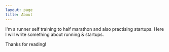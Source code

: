 ```yaml
---
layout: page
title: About
---
```


I'm a runner self training to half marathon and also practising startups. Here I will write something about running & startups.

Thanks for reading!
